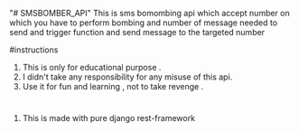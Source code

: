 "# SMSBOMBER_API" 
This is sms bomombing api which accept number on which you 
have to perform bombing and number of message needed to send and trigger function 
and send message to the targeted number

#instructions
1. This is only for educational purpose .
2. I didn't take any responsibility for any misuse of this api. 
3. Use it for fun and learning , not to take revenge .

#
1. This is made with pure django rest-framework 
